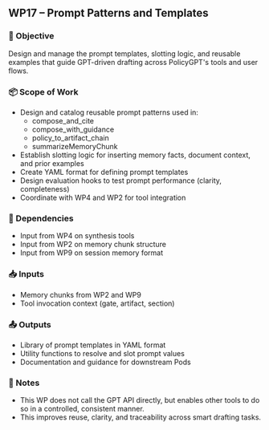 ## WP17 – Prompt Patterns and Templates

### 🎯 Objective
Design and manage the prompt templates, slotting logic, and reusable examples that guide GPT-driven drafting across PolicyGPT's tools and user flows.

### 📦 Scope of Work
- Design and catalog reusable prompt patterns used in:
  - compose_and_cite
  - compose_with_guidance
  - policy_to_artifact_chain
  - summarizeMemoryChunk
- Establish slotting logic for inserting memory facts, document context, and prior examples
- Create YAML format for defining prompt templates
- Design evaluation hooks to test prompt performance (clarity, completeness)
- Coordinate with WP4 and WP2 for tool integration

### 🔗 Dependencies
- Input from WP4 on synthesis tools
- Input from WP2 on memory chunk structure
- Input from WP9 on session memory format

### 📥 Inputs
- Memory chunks from WP2 and WP9
- Tool invocation context (gate, artifact, section)

### 📤 Outputs
- Library of prompt templates in YAML format
- Utility functions to resolve and slot prompt values
- Documentation and guidance for downstream Pods

### 🧠 Notes
- This WP does not call the GPT API directly, but enables other tools to do so in a controlled, consistent manner.
- This improves reuse, clarity, and traceability across smart drafting tasks.